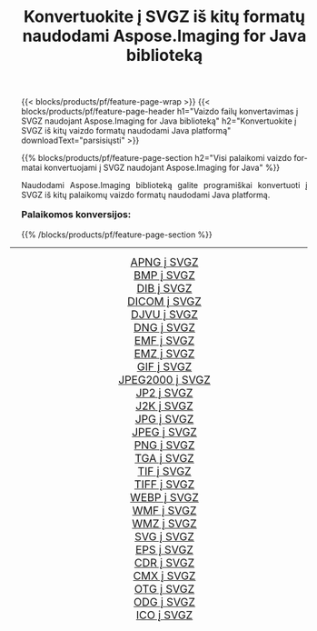 ﻿---
title: Konvertuokite į SVGZ iš kitų formatų naudodami Aspose.Imaging for Java biblioteką 
weight: 3920
url: /lt/java/conversion/to/svgz/ 
lang: lt
langdirlevel: 2
locales: zh-hans,ja,it,ru,de,es,fr,nl,id,lt,pl,pt,vi,tr,ko,zh-hant,ar,hi,th,sv,cs,uk,he
description: Naudodami Aspose.Imaging galite konvertuoti į SVGZ iš kitų formatų naudodami Java
---

{{< blocks/products/pf/feature-page-wrap >}}
{{< blocks/products/pf/feature-page-header h1="Vaizdo failų konvertavimas į SVGZ naudojant Aspose.Imaging for Java biblioteką" h2="Konvertuokite į SVGZ iš kitų vaizdo formatų naudodami Java platformą" downloadText="parsisiųsti" >}}


{{% blocks/products/pf/feature-page-section  h2="Visi palaikomi vaizdo formatai konvertuojami į SVGZ naudojant Aspose.Imaging for Java" %}}
<p align=justify>Naudodami Aspose.Imaging biblioteką galite programiškai konvertuoti į SVGZ iš kitų palaikomų vaizdo formatų naudodami Java platformą.</p>
<h3 style="margin-top:16px;">
Palaikomos konversijos:
</h3>
{{% /blocks/products/pf/feature-page-section %}}
<div class="container-fluid productfamilypage bg-gray">
    <div class="convertypes bg-gray agp-content section">
        <div class="container">
		<hr style="margin-left:-20px;"/>
		<div class="row other-converters" style="gap: 10px;font-size: 19px;text-align:center;">
		    <div class='col-md-3 other-converter remove-lp remove-rp'><a href="/imaging/lt/java/conversion/apng-to-svgz/" style="padding:15px;">APNG į SVGZ</a></div>
<div class='col-md-3 other-converter remove-lp remove-rp'><a href="/imaging/lt/java/conversion/bmp-to-svgz/" style="padding:15px;">BMP į SVGZ</a></div>
<div class='col-md-3 other-converter remove-lp remove-rp'><a href="/imaging/lt/java/conversion/dib-to-svgz/" style="padding:15px;">DIB į SVGZ</a></div>
<div class='col-md-3 other-converter remove-lp remove-rp'><a href="/imaging/lt/java/conversion/dicom-to-svgz/" style="padding:15px;">DICOM į SVGZ</a></div>
<div class='col-md-3 other-converter remove-lp remove-rp'><a href="/imaging/lt/java/conversion/djvu-to-svgz/" style="padding:15px;">DJVU į SVGZ</a></div>
<div class='col-md-3 other-converter remove-lp remove-rp'><a href="/imaging/lt/java/conversion/dng-to-svgz/" style="padding:15px;">DNG į SVGZ</a></div>
<div class='col-md-3 other-converter remove-lp remove-rp'><a href="/imaging/lt/java/conversion/emf-to-svgz/" style="padding:15px;">EMF į SVGZ</a></div>
<div class='col-md-3 other-converter remove-lp remove-rp'><a href="/imaging/lt/java/conversion/emz-to-svgz/" style="padding:15px;">EMZ į SVGZ</a></div>
<div class='col-md-3 other-converter remove-lp remove-rp'><a href="/imaging/lt/java/conversion/gif-to-svgz/" style="padding:15px;">GIF į SVGZ</a></div>
<div class='col-md-3 other-converter remove-lp remove-rp'><a href="/imaging/lt/java/conversion/jpeg2000-to-svgz/" style="padding:15px;">JPEG2000 į SVGZ</a></div>
<div class='col-md-3 other-converter remove-lp remove-rp'><a href="/imaging/lt/java/conversion/jp2-to-svgz/" style="padding:15px;">JP2 į SVGZ</a></div>
<div class='col-md-3 other-converter remove-lp remove-rp'><a href="/imaging/lt/java/conversion/j2k-to-svgz/" style="padding:15px;">J2K į SVGZ</a></div>
<div class='col-md-3 other-converter remove-lp remove-rp'><a href="/imaging/lt/java/conversion/jpg-to-svgz/" style="padding:15px;">JPG į SVGZ</a></div>
<div class='col-md-3 other-converter remove-lp remove-rp'><a href="/imaging/lt/java/conversion/jpeg-to-svgz/" style="padding:15px;">JPEG į SVGZ</a></div>
<div class='col-md-3 other-converter remove-lp remove-rp'><a href="/imaging/lt/java/conversion/png-to-svgz/" style="padding:15px;">PNG į SVGZ</a></div>
<div class='col-md-3 other-converter remove-lp remove-rp'><a href="/imaging/lt/java/conversion/tga-to-svgz/" style="padding:15px;">TGA į SVGZ</a></div>
<div class='col-md-3 other-converter remove-lp remove-rp'><a href="/imaging/lt/java/conversion/tif-to-svgz/" style="padding:15px;">TIF į SVGZ</a></div>
<div class='col-md-3 other-converter remove-lp remove-rp'><a href="/imaging/lt/java/conversion/tiff-to-svgz/" style="padding:15px;">TIFF į SVGZ</a></div>
<div class='col-md-3 other-converter remove-lp remove-rp'><a href="/imaging/lt/java/conversion/webp-to-svgz/" style="padding:15px;">WEBP į SVGZ</a></div>
<div class='col-md-3 other-converter remove-lp remove-rp'><a href="/imaging/lt/java/conversion/wmf-to-svgz/" style="padding:15px;">WMF į SVGZ</a></div>
<div class='col-md-3 other-converter remove-lp remove-rp'><a href="/imaging/lt/java/conversion/wmz-to-svgz/" style="padding:15px;">WMZ į SVGZ</a></div>
<div class='col-md-3 other-converter remove-lp remove-rp'><a href="/imaging/lt/java/conversion/svg-to-svgz/" style="padding:15px;">SVG į SVGZ</a></div>
<div class='col-md-3 other-converter remove-lp remove-rp'><a href="/imaging/lt/java/conversion/eps-to-svgz/" style="padding:15px;">EPS į SVGZ</a></div>
<div class='col-md-3 other-converter remove-lp remove-rp'><a href="/imaging/lt/java/conversion/cdr-to-svgz/" style="padding:15px;">CDR į SVGZ</a></div>
<div class='col-md-3 other-converter remove-lp remove-rp'><a href="/imaging/lt/java/conversion/cmx-to-svgz/" style="padding:15px;">CMX į SVGZ</a></div>
<div class='col-md-3 other-converter remove-lp remove-rp'><a href="/imaging/lt/java/conversion/otg-to-svgz/" style="padding:15px;">OTG į SVGZ</a></div>
<div class='col-md-3 other-converter remove-lp remove-rp'><a href="/imaging/lt/java/conversion/odg-to-svgz/" style="padding:15px;">ODG į SVGZ</a></div>
<div class='col-md-3 other-converter remove-lp remove-rp'><a href="/imaging/lt/java/conversion/ico-to-svgz/" style="padding:15px;">ICO į SVGZ</a></div>
                </div>
        </div>
    </div>
</div>
<br/>

